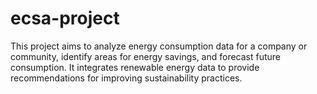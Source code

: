 # ecsa-project
 This project aims to analyze energy consumption data for a company or community, identify areas for energy savings, and forecast future consumption. It integrates renewable energy data to provide recommendations for improving sustainability practices.
